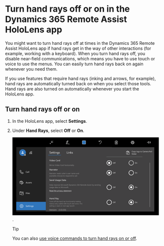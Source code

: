 
# Turn hand rays off or on in the Dynamics 365 Remote Assist HoloLens app

You might want to turn hand rays off at times in the Dynamics 365 Remote Assist HoloLens app if hand rays get in the way of other interactions (for example, working with a keyboard). When you turn hand rays off, you disable near-field communications, which means you have to use touch or voice to use the menus. You can easily turn hand rays back on again whenever you need them. 

If you use features that require hand rays (inking and arrows, for example), hand rays are automatically turned back on when you select those tools. Hand rays are also turned on automatically whenever you start the HoloLens app. 

## Turn hand rays off or on

1. In the HoloLens app, select **Settings**.

2. Under **Hand Rays**, select **Off** or **On**.

   ![Graphic showing the PV camera render setting](media/hololens-hand-rays-setting.PNG).

   > [!TIP]
   > You can also [use voice commands to turn hand rays on or off](hololens-voice-commands.md).

